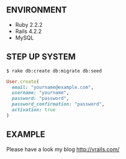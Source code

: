 ## ENVIRONMENT

* Ruby 2.2.2
* Rails 4.2.2
* MySQL

## STEP UP SYSTEM

``` shell
$ rake db:create db:migrate db:seed
```

``` ruby
User.create(
  email: "yourname@example.com",
  username: "yourname",
  password: "password",
  password_confirmation: "password",
  activation: true
)
```
## EXAMPLE

Please have a look my blog http://vrails.com/
